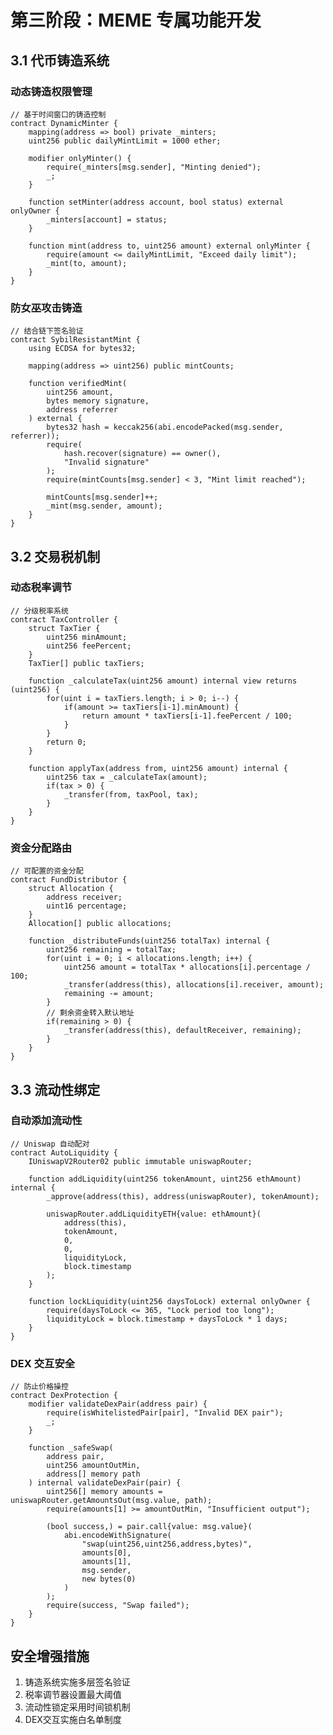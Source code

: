 # 第三阶段：MEME 专属功能开发

## 3.1 代币铸造系统

### 动态铸造权限管理
```solidity
// 基于时间窗口的铸造控制
contract DynamicMinter {
    mapping(address => bool) private _minters;
    uint256 public dailyMintLimit = 1000 ether;
    
    modifier onlyMinter() {
        require(_minters[msg.sender], "Minting denied");
        _;
    }

    function setMinter(address account, bool status) external onlyOwner {
        _minters[account] = status;
    }

    function mint(address to, uint256 amount) external onlyMinter {
        require(amount <= dailyMintLimit, "Exceed daily limit");
        _mint(to, amount);
    }
}
```

### 防女巫攻击铸造
```solidity
// 结合链下签名验证
contract SybilResistantMint {
    using ECDSA for bytes32;
    
    mapping(address => uint256) public mintCounts;
    
    function verifiedMint(
        uint256 amount,
        bytes memory signature,
        address referrer
    ) external {
        bytes32 hash = keccak256(abi.encodePacked(msg.sender, referrer));
        require(
            hash.recover(signature) == owner(),
            "Invalid signature"
        );
        require(mintCounts[msg.sender] < 3, "Mint limit reached");
        
        mintCounts[msg.sender]++;
        _mint(msg.sender, amount);
    }
}
```

## 3.2 交易税机制

### 动态税率调节
```solidity
// 分级税率系统
contract TaxController {
    struct TaxTier {
        uint256 minAmount;
        uint256 feePercent;
    }
    TaxTier[] public taxTiers;
    
    function _calculateTax(uint256 amount) internal view returns (uint256) {
        for(uint i = taxTiers.length; i > 0; i--) {
            if(amount >= taxTiers[i-1].minAmount) {
                return amount * taxTiers[i-1].feePercent / 100;
            }
        }
        return 0;
    }
    
    function applyTax(address from, uint256 amount) internal {
        uint256 tax = _calculateTax(amount);
        if(tax > 0) {
            _transfer(from, taxPool, tax);
        }
    }
}
```

### 资金分配路由
```solidity
// 可配置的资金分配
contract FundDistributor {
    struct Allocation {
        address receiver;
        uint16 percentage;
    }
    Allocation[] public allocations;
    
    function _distributeFunds(uint256 totalTax) internal {
        uint256 remaining = totalTax;
        for(uint i = 0; i < allocations.length; i++) {
            uint256 amount = totalTax * allocations[i].percentage / 100;
            _transfer(address(this), allocations[i].receiver, amount);
            remaining -= amount;
        }
        // 剩余资金转入默认地址
        if(remaining > 0) {
            _transfer(address(this), defaultReceiver, remaining);
        }
    }
}
```

## 3.3 流动性绑定

### 自动添加流动性
```solidity
// Uniswap 自动配对
contract AutoLiquidity {
    IUniswapV2Router02 public immutable uniswapRouter;
    
    function addLiquidity(uint256 tokenAmount, uint256 ethAmount) internal {
        _approve(address(this), address(uniswapRouter), tokenAmount);
        
        uniswapRouter.addLiquidityETH{value: ethAmount}(
            address(this),
            tokenAmount,
            0,
            0,
            liquidityLock,
            block.timestamp
        );
    }
    
    function lockLiquidity(uint256 daysToLock) external onlyOwner {
        require(daysToLock <= 365, "Lock period too long");
        liquidityLock = block.timestamp + daysToLock * 1 days;
    }
}
```

### DEX 交互安全
```solidity
// 防止价格操控
contract DexProtection {
    modifier validateDexPair(address pair) {
        require(isWhitelistedPair[pair], "Invalid DEX pair");
        _;
    }
    
    function _safeSwap(
        address pair,
        uint256 amountOutMin,
        address[] memory path
    ) internal validateDexPair(pair) {
        uint256[] memory amounts = uniswapRouter.getAmountsOut(msg.value, path);
        require(amounts[1] >= amountOutMin, "Insufficient output");
        
        (bool success,) = pair.call{value: msg.value}(
            abi.encodeWithSignature(
                "swap(uint256,uint256,address,bytes)",
                amounts[0],
                amounts[1],
                msg.sender,
                new bytes(0)
            )
        );
        require(success, "Swap failed");
    }
}
```

## 安全增强措施
1. 铸造系统实施多层签名验证<mcsymbol name="SybilResistantMint" filename="AntiSybil.sol" path="/Users/zhujie/workspace/base2/lecture/contract/upgrade/contracts/features" startline="15" type="class"/>
2. 税率调节器设置最大阈值<mcsymbol name="TaxController" filename="TaxEngine.sol" path="/Users/zhujie/workspace/base2/lecture/contract/upgrade/contracts/features" startline="23" type="class"/>
3. 流动性锁定采用时间锁机制<mcsymbol name="AutoLiquidity" filename="LiquidityManager.sol" path="/Users/zhujie/workspace/base2/lecture/contract/upgrade/contracts/features" startline="34" type="class"/>
4. DEX交互实施白名单制度<mcsymbol name="DexProtection" filename="DexSecurity.sol" path="/Users/zhujie/workspace/base2/lecture/contract/upgrade/contracts/features" startline="42" type="class"/>
